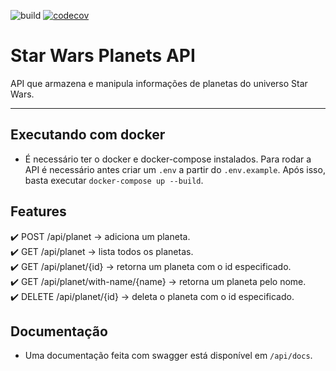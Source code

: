 ![build](https://github.com/nlaranjeira01/SW-Planets-API/workflows/tests/badge.svg)
[![codecov](https://codecov.io/gh/nlaranjeira01/SW-Planets-API/branch/master/graph/badge.svg)](https://codecov.io/gh/nlaranjeira01/SW-Planets-API)

# Star Wars Planets API

API que armazena e manipula informações de planetas do universo Star Wars.

<hr>

## Executando com docker

-   É necessário ter o docker e docker-compose instalados. Para rodar a API é necessário antes criar um `.env` a partir do `.env.example`. Após isso, basta executar `docker-compose up --build`.

## Features

:heavy_check_mark: POST /api/planet &rarr; adiciona um planeta.  
:heavy_check_mark: GET /api/planet &rarr; lista todos os planetas.  
:heavy_check_mark: GET /api/planet/{id} &rarr; retorna um planeta com o id especificado.  
:heavy_check_mark: GET /api/planet/with-name/{name} &rarr; retorna um planeta pelo nome.  
:heavy_check_mark: DELETE /api/planet/{id} &rarr; deleta o planeta com o id especificado.

## Documentação

-   Uma documentação feita com swagger está disponível em `/api/docs`.
